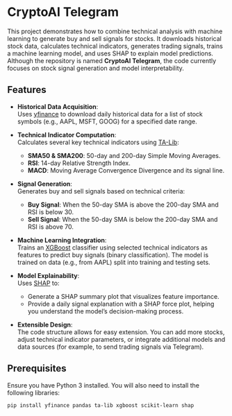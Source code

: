 # CryptoAI Telegram

This project demonstrates how to combine technical analysis with machine learning to generate buy and sell signals for stocks. It downloads historical stock data, calculates technical indicators, generates trading signals, trains a machine learning model, and uses SHAP to explain model predictions. Although the repository is named **CryptoAI Telegram**, the code currently focuses on stock signal generation and model interpretability.

## Features

- **Historical Data Acquisition**:  
  Uses [yfinance](https://pypi.org/project/yfinance/) to download daily historical data for a list of stock symbols (e.g., AAPL, MSFT, GOOG) for a specified date range.

- **Technical Indicator Computation**:  
  Calculates several key technical indicators using [TA-Lib](https://mrjbq7.github.io/ta-lib/):
  - **SMA50 & SMA200**: 50-day and 200-day Simple Moving Averages.
  - **RSI**: 14-day Relative Strength Index.
  - **MACD**: Moving Average Convergence Divergence and its signal line.

- **Signal Generation**:  
  Generates buy and sell signals based on technical criteria:
  - **Buy Signal**: When the 50-day SMA is above the 200-day SMA and RSI is below 30.
  - **Sell Signal**: When the 50-day SMA is below the 200-day SMA and RSI is above 70.

- **Machine Learning Integration**:  
  Trains an [XGBoost](https://xgboost.readthedocs.io/) classifier using selected technical indicators as features to predict buy signals (binary classification). The model is trained on data (e.g., from AAPL) split into training and testing sets.

- **Model Explainability**:  
  Uses [SHAP](https://shap.readthedocs.io/) to:
  - Generate a SHAP summary plot that visualizes feature importance.
  - Provide a daily signal explanation with a SHAP force plot, helping you understand the model’s decision-making process.

- **Extensible Design**:  
  The code structure allows for easy extension. You can add more stocks, adjust technical indicator parameters, or integrate additional models and data sources (for example, to send trading signals via Telegram).

## Prerequisites

Ensure you have Python 3 installed. You will also need to install the following libraries:

```bash
pip install yfinance pandas ta-lib xgboost scikit-learn shap
